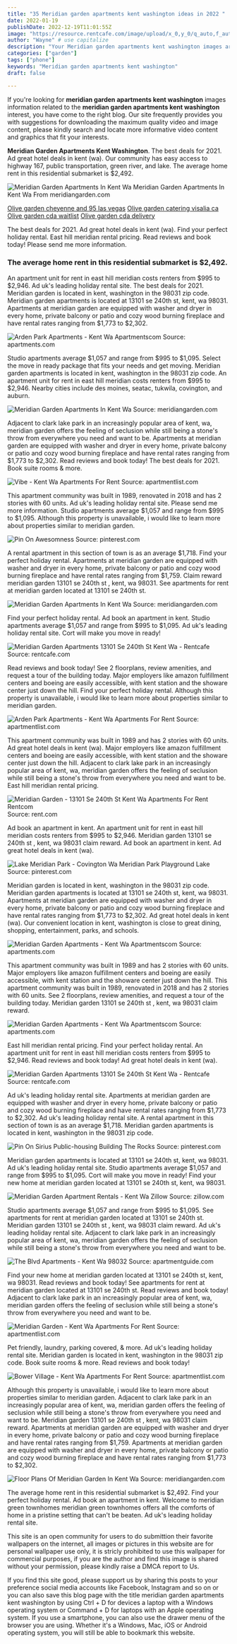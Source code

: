 ```yaml
---
title: "35 Meridian garden apartments kent washington ideas in 2022 "
date: 2022-01-19
publishDate: 2022-12-19T11:01:55Z
image: "https://resource.rentcafe.com/image/upload/x_0,y_0/q_auto,f_auto,c_limit,w_576,h_500/s3/2/58903/fplan-1x1.jpg"
author: "Wayne" # use capitalize
description: "Your Meridian garden apartments kent washington images are available in this site. Meridian garden apartments kent washington are a topic that is being searched for and liked by netizens now. You can Get the Meridian garden apartments kent washington files here. Download all royalty-free images."
categories: ["garden"]
tags: ["phone"]
keywords: "Meridian garden apartments kent washington"
draft: false

---
```


If you're looking for **meridian garden apartments kent washington** images information related to the **meridian garden apartments kent washington** interest, you have come to the right  blog.  Our site frequently  provides you with  suggestions  for downloading  the maximum  quality video and image  content, please kindly search and locate more informative video content and graphics  that fit your interests.

**Meridian Garden Apartments Kent Washington**. The best deals for 2021. Ad great hotel deals in kent (wa). Our community has easy access to highway 167, public transportation, green river, and lake. The average home rent in this residential submarket is $2,492.

![Meridian Garden Apartments In Kent Wa](https://resource.rentcafe.com/image/upload/w_1920,h_1280/q_auto,f_auto,c_limit,w_3840/s3/2/58903/mrg-staged-living-resized-cropped.jpg "Meridian Garden Apartments In Kent Wa")
Meridian Garden Apartments In Kent Wa From meridiangarden.com

[Olive garden cheyenne and 95 las vegas](/olive-garden-cheyenne-and-95-las-vegas/)
[Olive garden catering visalia ca](/olive-garden-catering-visalia-ca/)
[Olive garden cda waitlist](/olive-garden-cda-waitlist/)
[Olive garden cda delivery](/olive-garden-cda-delivery/)

The best deals for 2021. Ad great hotel deals in kent (wa). Find your perfect holiday rental. East hill meridian rental pricing. Read reviews and book today! Please send me more information.

### The average home rent in this residential submarket is $2,492.

An apartment unit for rent in east hill meridian costs renters from $995 to $2,946. Ad uk&#039;s leading holiday rental site. The best deals for 2021. Meridian garden is located in kent, washington in the 98031 zip code. Meridian garden apartments is located at 13101 se 240th st, kent, wa 98031. Apartments at meridian garden are equipped with washer and dryer in every home, private balcony or patio and cozy wood burning fireplace and have rental rates ranging from $1,773 to $2,302.


![Arden Park Apartments - Kent Wa Apartmentscom](https://images1.apartments.com/i2/r2HP-8xRaOLi8rYjxiUlPT-K4m37Cfw93xKHOcWEYvo/111/arden-park-apartments-kent-wa-primary-photo.jpg "Arden Park Apartments - Kent Wa Apartmentscom")
Source: apartments.com

Studio apartments average $1,057 and range from $995 to $1,095. Select the move in ready package that fits your needs and get moving. Meridian garden apartments is located in kent, washington in the 98031 zip code. An apartment unit for rent in east hill meridian costs renters from $995 to $2,946. Nearby cities include des moines, seatac, tukwila, covington, and auburn.

![Meridian Garden Apartments In Kent Wa](https://resource.rentcafe.com/image/upload/q_auto,f_auto/s3/2/58903/meridian-white(1).png "Meridian Garden Apartments In Kent Wa")
Source: meridiangarden.com

Adjacent to clark lake park in an increasingly popular area of kent, wa, meridian garden offers the feeling of seclusion while still being a stone&#039;s throw from everywhere you need and want to be. Apartments at meridian garden are equipped with washer and dryer in every home, private balcony or patio and cozy wood burning fireplace and have rental rates ranging from $1,773 to $2,302. Read reviews and book today! The best deals for 2021. Book suite rooms &amp; more.

![Vibe - Kent Wa Apartments For Rent](https://res.cloudinary.com/apartmentlist/image/upload/c_fill,dpr_auto,f_auto,g_center,h_415,q_auto,w_640/80ec0381170a2ca42d7bc4f77ba18b01.jpg "Vibe - Kent Wa Apartments For Rent")
Source: apartmentlist.com

This apartment community was built in 1989, renovated in 2018 and has 2 stories with 60 units. Ad uk&#039;s leading holiday rental site. Please send me more information. Studio apartments average $1,057 and range from $995 to $1,095. Although this property is unavailable, i would like to learn more about properties similar to meridian garden.

![Pin On Awesomness](https://i.pinimg.com/originals/9e/df/4c/9edf4cb1c9c2ef0d0ecc6787039fd5b7.jpg "Pin On Awesomness")
Source: pinterest.com

A rental apartment in this section of town is as an average $1,718. Find your perfect holiday rental. Apartments at meridian garden are equipped with washer and dryer in every home, private balcony or patio and cozy wood burning fireplace and have rental rates ranging from $1,759. Claim reward meridian garden 13101 se 240th st , kent, wa 98031. See apartments for rent at meridian garden located at 13101 se 240th st.

![Meridian Garden Apartments In Kent Wa](https://resource.rentcafe.com/image/upload/w_1920,h_1280/q_auto,f_auto,c_limit,w_3840/s3/2/58903/mrg-staged-living-resized-cropped.jpg "Meridian Garden Apartments In Kent Wa")
Source: meridiangarden.com

Find your perfect holiday rental. Ad book an apartment in kent. Studio apartments average $1,057 and range from $995 to $1,095. Ad uk&#039;s leading holiday rental site. Cort will make you move in ready!

![Meridian Garden Apartments 13101 Se 240th St Kent Wa - Rentcafe](https://cdngeneral.rentcafe.com/dmslivecafe/2/58903/015(5).jpg?width=850&amp;mode=pad&amp;bgcolor=333333&amp;quality=80 "Meridian Garden Apartments 13101 Se 240th St Kent Wa - Rentcafe")
Source: rentcafe.com

Read reviews and book today! See 2 floorplans, review amenities, and request a tour of the building today. Major employers like amazon fulfillment centers and boeing are easily accessible, with kent station and the showare center just down the hill. Find your perfect holiday rental. Although this property is unavailable, i would like to learn more about properties similar to meridian garden.

![Arden Park Apartments - Kent Wa Apartments For Rent](https://res.cloudinary.com/apartmentlist/image/upload/c_fill,dpr_auto,f_auto,g_center,h_415,q_auto,w_640/cxncbdx86j5o7wyln3ki.jpg "Arden Park Apartments - Kent Wa Apartments For Rent")
Source: apartmentlist.com

This apartment community was built in 1989 and has 2 stories with 60 units. Ad great hotel deals in kent (wa). Major employers like amazon fulfillment centers and boeing are easily accessible, with kent station and the showare center just down the hill. Adjacent to clark lake park in an increasingly popular area of kent, wa, meridian garden offers the feeling of seclusion while still being a stone&#039;s throw from everywhere you need and want to be. East hill meridian rental pricing.

![Meridian Garden - 13101 Se 240th St Kent Wa Apartments For Rent Rentcom](https://rentpath-res.cloudinary.com/$img_current/t_3x2_jpg_xl/t_unpaid/e0c5b1b139d24ec3e448e8659ebc7e8b "Meridian Garden - 13101 Se 240th St Kent Wa Apartments For Rent Rentcom")
Source: rent.com

Ad book an apartment in kent. An apartment unit for rent in east hill meridian costs renters from $995 to $2,946. Meridian garden 13101 se 240th st , kent, wa 98031 claim reward. Ad book an apartment in kent. Ad great hotel deals in kent (wa).

![Lake Meridian Park - Covington Wa Meridian Park Playground Lake](https://i.pinimg.com/originals/0f/88/e9/0f88e928b747c594ea9842fff3740e5b.jpg "Lake Meridian Park - Covington Wa Meridian Park Playground Lake")
Source: pinterest.com

Meridian garden is located in kent, washington in the 98031 zip code. Meridian garden apartments is located at 13101 se 240th st, kent, wa 98031. Apartments at meridian garden are equipped with washer and dryer in every home, private balcony or patio and cozy wood burning fireplace and have rental rates ranging from $1,773 to $2,302. Ad great hotel deals in kent (wa). Our convenient location in kent, washington is close to great dining, shopping, entertainment, parks, and schools.

![Meridian Garden Apartments - Kent Wa Apartmentscom](https://images1.apartments.com/i2/1_ULDPk4597txyzeiOInJjq9Zf923aWA3S4hpSCA4hk/117/meridian-garden-kent-wa-building-photo.jpg?p=1 "Meridian Garden Apartments - Kent Wa Apartmentscom")
Source: apartments.com

This apartment community was built in 1989 and has 2 stories with 60 units. Major employers like amazon fulfillment centers and boeing are easily accessible, with kent station and the showare center just down the hill. This apartment community was built in 1989, renovated in 2018 and has 2 stories with 60 units. See 2 floorplans, review amenities, and request a tour of the building today. Meridian garden 13101 se 240th st , kent, wa 98031 claim reward.

![Meridian Garden Apartments - Kent Wa Apartmentscom](https://images1.apartments.com/i2/AyN30vhLhmWrdM0JBeJ7UbHeYEGKF2s0FYyDznO3Dxo/111/meridian-garden-kent-wa-primary-photo.jpg "Meridian Garden Apartments - Kent Wa Apartmentscom")
Source: apartments.com

East hill meridian rental pricing. Find your perfect holiday rental. An apartment unit for rent in east hill meridian costs renters from $995 to $2,946. Read reviews and book today! Ad great hotel deals in kent (wa).

![Meridian Garden Apartments 13101 Se 240th St Kent Wa - Rentcafe](https://cdngeneral.rentcafe.com/dmslivecafe/2/58903/013(6).jpg?width=350&amp;mode=pad&amp;bgcolor=333333&amp;quality=80 "Meridian Garden Apartments 13101 Se 240th St Kent Wa - Rentcafe")
Source: rentcafe.com

Ad uk&#039;s leading holiday rental site. Apartments at meridian garden are equipped with washer and dryer in every home, private balcony or patio and cozy wood burning fireplace and have rental rates ranging from $1,773 to $2,302. Ad uk&#039;s leading holiday rental site. A rental apartment in this section of town is as an average $1,718. Meridian garden apartments is located in kent, washington in the 98031 zip code.

![Pin On Sirius Public-housing Building The Rocks](https://i.pinimg.com/originals/94/bb/83/94bb83fc38f4302db884010f3206d4ba.jpg "Pin On Sirius Public-housing Building The Rocks")
Source: pinterest.com

Meridian garden apartments is located at 13101 se 240th st, kent, wa 98031. Ad uk&#039;s leading holiday rental site. Studio apartments average $1,057 and range from $995 to $1,095. Cort will make you move in ready! Find your new home at meridian garden located at 13101 se 240th st, kent, wa 98031.

![Meridian Garden Apartment Rentals - Kent Wa Zillow](https://photos.zillowstatic.com/fp/c8e3bf3daecb6b9007822b94708e5979-d_d.jpg "Meridian Garden Apartment Rentals - Kent Wa Zillow")
Source: zillow.com

Studio apartments average $1,057 and range from $995 to $1,095. See apartments for rent at meridian garden located at 13101 se 240th st. Meridian garden 13101 se 240th st , kent, wa 98031 claim reward. Ad uk&#039;s leading holiday rental site. Adjacent to clark lake park in an increasingly popular area of kent, wa, meridian garden offers the feeling of seclusion while still being a stone&#039;s throw from everywhere you need and want to be.

![The Blvd Apartments - Kent Wa 98032](https://rentpath-res.cloudinary.com/$img_current/t_3x2_jpg_xl/6a5d8f18a86f907ff62729be894c809a "The Blvd Apartments - Kent Wa 98032")
Source: apartmentguide.com

Find your new home at meridian garden located at 13101 se 240th st, kent, wa 98031. Read reviews and book today! See apartments for rent at meridian garden located at 13101 se 240th st. Read reviews and book today! Adjacent to clark lake park in an increasingly popular area of kent, wa, meridian garden offers the feeling of seclusion while still being a stone&#039;s throw from everywhere you need and want to be.

![Meridian Garden - Kent Wa Apartments For Rent](https://res.cloudinary.com/apartmentlist/image/upload/c_fill,dpr_auto,f_auto,g_center,h_415,q_auto,w_640/03d69b52580f4c62ddd00fe8d64faf4b.jpg "Meridian Garden - Kent Wa Apartments For Rent")
Source: apartmentlist.com

Pet friendly, laundry, parking covered, &amp; more. Ad uk&#039;s leading holiday rental site. Meridian garden is located in kent, washington in the 98031 zip code. Book suite rooms &amp; more. Read reviews and book today!

![Bower Village - Kent Wa Apartments For Rent](https://res.cloudinary.com/apartmentlist/image/upload/c_fill,dpr_auto,f_auto,g_center,h_415,q_auto,w_640/8a2b7efee96f721cefffdcd8fbf29de6.jpg "Bower Village - Kent Wa Apartments For Rent")
Source: apartmentlist.com

Although this property is unavailable, i would like to learn more about properties similar to meridian garden. Adjacent to clark lake park in an increasingly popular area of kent, wa, meridian garden offers the feeling of seclusion while still being a stone&#039;s throw from everywhere you need and want to be. Meridian garden 13101 se 240th st , kent, wa 98031 claim reward. Apartments at meridian garden are equipped with washer and dryer in every home, private balcony or patio and cozy wood burning fireplace and have rental rates ranging from $1,759. Apartments at meridian garden are equipped with washer and dryer in every home, private balcony or patio and cozy wood burning fireplace and have rental rates ranging from $1,773 to $2,302.

![Floor Plans Of Meridian Garden In Kent Wa](https://resource.rentcafe.com/image/upload/x_0,y_0/q_auto,f_auto,c_limit,w_576,h_500/s3/2/58903/fplan-1x1.jpg "Floor Plans Of Meridian Garden In Kent Wa")
Source: meridiangarden.com

The average home rent in this residential submarket is $2,492. Find your perfect holiday rental. Ad book an apartment in kent. Welcome to meridian green townhomes meridian green townhomes offers all the comforts of home in a pristine setting that can&#039;t be beaten. Ad uk&#039;s leading holiday rental site.

This site is an open community for users to do submittion their favorite wallpapers on the internet, all images or pictures in this website are for personal wallpaper use only, it is stricly prohibited to use this wallpaper for commercial purposes, if you are the author and find this image is shared without your permission, please kindly raise a DMCA report to Us.

If you find this site good, please support us by sharing this posts to your preference social media accounts like Facebook, Instagram and so on or you can also save this blog page with the title meridian garden apartments kent washington by using Ctrl + D for devices a laptop with a Windows operating system or Command + D for laptops with an Apple operating system. If you use a smartphone, you can also use the drawer menu of the browser you are using. Whether it's a Windows, Mac, iOS or Android operating system, you will still be able to bookmark this website.
